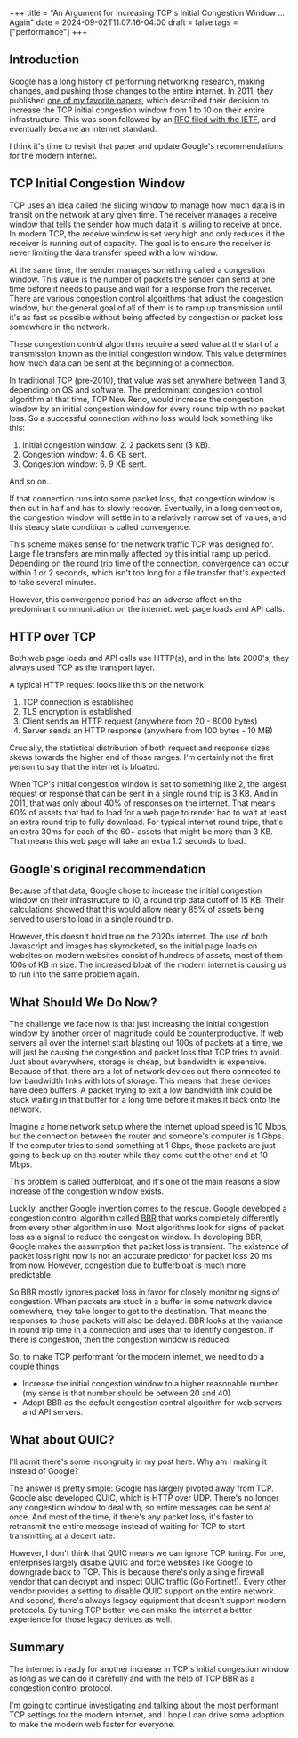 +++
title = "An Argument for Increasing TCP's Initial Congestion Window ... Again"
date = 2024-09-02T11:07:16-04:00
draft = false
tags = ["performance"]
+++

## Introduction

Google has a long history of performing networking research, making changes, and pushing those changes to the entire internet. In 2011, they published [one of my favorite papers](https://research.google/pubs/an-argument-for-increasing-tcps-initial-congestion-window/), which described their decision to increase the TCP initial congestion window from 1 to 10 on their entire infrastructure. This was soon followed by an [RFC filed with the IETF](https://www.rfc-editor.org/rfc/rfc6928), and eventually became an internet standard.

I think it's time to revisit that paper and update Google's recommendations for the modern Internet.

## TCP Initial Congestion Window

TCP uses an idea called the sliding window to manage how much data is in transit on the network at any given time. The receiver manages a receive window that tells the sender how much data it is willing to receive at once. In modern TCP, the receive window is set very high and only reduces if the receiver is running out of capacity. The goal is to ensure the receiver is never limiting the data transfer speed with a low window.

At the same time, the sender manages something called a congestion window. This value is the number of packets the sender can send at one time before it needs to pause and wait for a response from the receiver. There are various congestion control algorithms that adjust the congestion window, but the general goal of all of them is to ramp up transmission until it's as fast as possible without being affected by congestion or packet loss somewhere in the network.

These congestion control algorithms require a seed value at the start of a transmission known as the initial congestion window. This value determines how much data can be sent at the beginning of a connection.

In traditional TCP (pre-2010), that value was set anywhere between 1 and 3, depending on OS and software. The predominant congestion control algorithm at that time, TCP New Reno, would increase the congestion window by an initial congestion window for every round trip with no packet loss. So a successful connection with no loss would look something like this:

1. Initial congestion window: 2. 2 packets sent (3 KB).
2. Congestion window: 4. 6 KB sent.
3. Congestion window: 6. 9 KB sent.

And so on...

If that connection runs into some packet loss, that congestion window is then cut in half and has to slowly recover. Eventually, in a long connection, the congestion window will settle in to a relatively narrow set of values, and this steady state condition is called convergence.

This scheme makes sense for the network traffic TCP was designed for. Large file transfers are minimally affected by this initial ramp up period. Depending on the round trip time of the connection, convergence can occur within 1 or 2 seconds, which isn't too long for a file transfer that's expected to take several minutes.

However, this convergence period has an adverse affect on the predominant communication on the internet: web page loads and API calls.

## HTTP over TCP

Both web page loads and API calls use HTTP(s), and in the late 2000's, they always used TCP as the transport layer.

A typical HTTP request looks like this on the network:

1. TCP connection is established
2. TLS encryption is established
3. Client sends an HTTP request (anywhere from 20 - 8000 bytes)
4. Server sends an HTTP response (anywhere from 100 bytes - 10 MB)

Crucially, the statistical distribution of both request and response sizes skews towards the higher end of those ranges. I'm certainly not the first person to say that the internet is bloated.

When TCP's initial congestion window is set to something like 2, the largest request or response that can be sent in a single round trip is 3 KB. And in 2011, that was only about 40% of responses on the internet. That means 60% of assets that had to load for a web page to render had to wait at least an extra round trip to fully download. For typical internet round trips, that's an extra 30ms for each of the 60+ assets that might be more than 3 KB. That means this web page will take an extra 1.2 seconds to load.

## Google's original recommendation

Because of that data, Google chose to increase the initial congestion window on their infrastructure to 10, a round trip data cutoff of 15 KB. Their calculations showed that this would allow nearly 85% of assets being served to users to load in a single round trip. 

However, this doesn't hold true on the 2020s internet. The use of both Javascript and images has skyrocketed, so the initial page loads on websites on modern websites consist of hundreds of assets, most of them 100s of KB in size. The increased bloat of the modern internet is causing us to run into the same problem again.

## What Should We Do Now?

The challenge we face now is that just increasing the initial congestion window by another order of magnitude could be counterproductive. If web servers all over the internet start blasting out 100s of packets at a time, we will just be causing the congestion and packet loss that TCP tries to avoid. Just about everywhere, storage is cheap, but bandwidth is expensive. Because of that, there are a lot of network devices out there connected to low bandwidth links with lots of storage. This means that these devices have deep buffers. A packet trying to exit a low bandwidth link could be stuck waiting in that buffer for a long time before it makes it back onto the network.

Imagine a home network setup where the internet upload speed is 10 Mbps, but the connection between the router and someone's computer is 1 Gbps. If the computer tries to send something at 1 Gbps, those packets are just going to back up on the router while they come out the other end at 10 Mbps. 

This problem is called bufferbloat, and it's one of the main reasons a slow increase of the congestion window exists.

Luckily, another Google invention comes to the rescue. Google developed a congestion control algorithm called [BBR](https://dl.acm.org/doi/pdf/10.1145/3009824) that works completely differently from every other algorithm in use. Most algorithms look for signs of packet loss as a signal to reduce the congestion window. In developing BBR, Google makes the assumption that packet loss is transient. The existence of packet loss right now is not an accurate predictor for packet loss 20 ms from now. However, congestion due to bufferbloat is much more predictable.

So BBR mostly ignores packet loss in favor for closely monitoring signs of congestion. When packets are stuck in a buffer in some network device somewhere, they take longer to get to the destination. That means the responses to those packets will also be delayed. BBR looks at the variance in round trip time in a connection and uses that to identify congestion. If there is congestion, then the congestion window is reduced.

So, to make TCP performant for the modern internet, we need to do a couple things:

- Increase the initial congestion window to a higher reasonable number (my sense is that number should be between 20 and 40)
- Adopt BBR as the default congestion control algorithm for web servers and API servers.

## What about QUIC?

I'll admit there's some incongruity in my post here. Why am I making it instead of Google?

The answer is pretty simple: Google has largely pivoted away from TCP. Google also developed QUIC, which is HTTP over UDP. There's no longer any congestion window to deal with, so entire messages can be sent at once. And most of the time, if there's any packet loss, it's faster to retransmit the entire message instead of waiting for TCP to start transmitting at a decent rate.

However, I don't think that QUIC means we can ignore TCP tuning. For one, enterprises largely disable QUIC and force websites like Google to downgrade back to TCP. This is because there's only a single firewall vendor that can decrypt and inspect QUIC traffic (Go Fortinet!). Every other vendor provides a setting to disable QUIC support on the entire network. And second, there's always legacy equipment that doesn't support modern protocols. By tuning TCP better, we can make the internet a better experience for those legacy devices as well.

## Summary

The internet is ready for another increase in TCP's initial congestion window as long as we can do it carefully and with the help of TCP BBR as a congestion control protocol.

I'm going to continue investigating and talking about the most performant TCP settings for the modern internet, and I hope I can drive some adoption to make the modern web faster for everyone.
